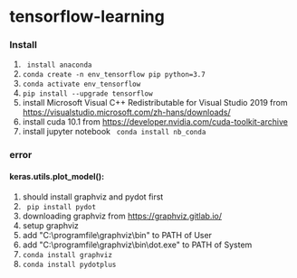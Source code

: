 # tensorflow-learning
### Install
1. ``` install anaconda```
2. ```conda create -n env_tensorflow pip python=3.7```
3. ```conda activate env_tensorflow```
4. ```pip install --upgrade tensorflow```
5. install Microsoft Visual C++ Redistributable for Visual Studio 2019 from https://visualstudio.microsoft.com/zh-hans/downloads/
6. install cuda 10.1 from https://developer.nvidia.com/cuda-toolkit-archive
7. install jupyter notebook ``` conda install nb_conda```

### error
#### keras.utils.plot_model(): 
1. should install graphviz and pydot first
2. ``` pip install pydot```
3. downloading graphviz from https://graphviz.gitlab.io/
4. setup graphviz
5. add "C:\programfile\graphviz\bin" to PATH of User
6. add "C:\programfile\graphviz\bin\dot.exe" to PATH of System
7. ```conda install graphviz```
8. ```conda install pydotplus```
